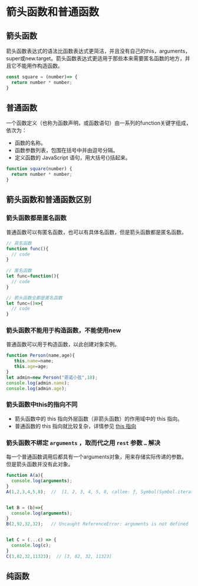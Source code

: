 # 箭头函数和普通函数
## 箭头函数
箭头函数表达式的语法比函数表达式更简洁，并且没有自己的this，arguments，super或new.target。箭头函数表达式更适用于那些本来需要匿名函数的地方，并且它不能用作构造函数。
```js
const square = (number)=> {
  return number * number;
}
```
## 普通函数
一个函数定义（也称为函数声明，或函数语句）由一系列的function关键字组成，依次为：
- 函数的名称。
- 函数参数列表，包围在括号中并由逗号分隔。
- 定义函数的 JavaScript 语句，用大括号{}括起来。

```js
function square(number) {
  return number * number;
}
```
## 箭头函数和普通函数区别
### 箭头函数都是匿名函数
普通函数可以有匿名函数，也可以有具体名函数，但是箭头函数都是匿名函数。
```js
// 具名函数
function func(){
  // code
}
 
// 匿名函数
let func=function(){
  // code
}

// 箭头函数全都是匿名函数
let func=()=>{
  // code
}

```
### 箭头函数不能用于构造函数，不能使用new
普通函数可以用于构造函数，以此创建对象实例。
```js
function Person(name,age){
   this.name=name;
   this.age=age;
}
let admin=new Person("恩诺小弦",18);
console.log(admin.name);
console.log(admin.age);

```

### 箭头函数中this的指向不同
- 箭头函数中的 this 指向外层函数（非箭头函数）的作用域中的 this 指向。
- 普通函数的 this 指向就比较复杂，详情参见 [this 指向](https://lldlz.github.io/my-blog/#/blog/notes/1.html)

### 箭头函数不绑定 `arguments` ，取而代之用 `rest` 参数 `…` 解决
每一个普通函数调用后都具有一个arguments对象，用来存储实际传递的参数。但是箭头函数并没有此对象。
```js
function A(a){
  console.log(arguments);
}
A(1,2,3,4,5,8);  //  [1, 2, 3, 4, 5, 8, callee: ƒ, Symbol(Symbol.iterator): ƒ]


let B = (b)=>{
  console.log(arguments);
}
B(2,92,32,32);   // Uncaught ReferenceError: arguments is not defined


let C = (...c) => {
  console.log(c);
}
C(3,82,32,11323);  // [3, 82, 32, 11323]

```


## 纯函数